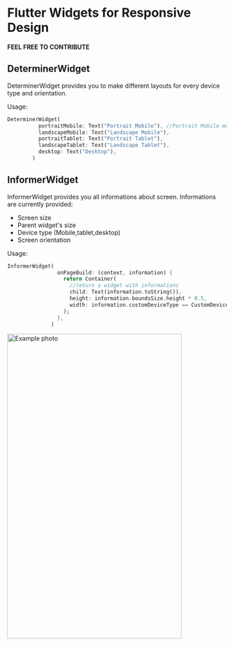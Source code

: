 # Flutter Widgets for Responsive Design

**FEEL FREE TO CONTRIBUTE**

## DeterminerWidget
DeterminerWidget provides you to make different layouts for every device type and orientation.

Usage:

```dart
DeterminerWidget(
          portraitMobile: Text("Portrait Mobile"), //Portrait Mobile must be provided. Others can be optional.
          landscapeMobile: Text("Landscape Mobile"),
          portraitTablet: Text("Portrait Tablet"),
          landscapeTablet: Text("Landscape Tablet"),
          desktop: Text("Desktop"),
        )
 ```
       
       
## InformerWidget
InformerWidget provides you all informations about screen.
Informations are currently provided:

- Screen size
- Parent widget's size
- Device type (Mobile,tablet,desktop)
- Screen orientation

Usage:

```dart
InformerWidget(
                onPageBuild: (context, information) {
                  return Container(
                    //return a widget with informations
                    child: Text(information.toString()),
                    height: information.boundsSize.height * 0.5,
                    width: information.customDeviceType == CustomDeviceType.mobile ? 100 : 300,
                  );
                },
              )
```

<img src="https://user-images.githubusercontent.com/59976112/116780489-d7a1a780-aa85-11eb-8639-435cfcdd3ed7.png" alt="Example photo" width="400" height="700">

